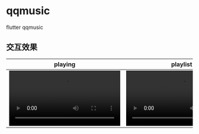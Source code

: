 # qqmusic
flutter qqmusic

## 交互效果
| playing | playlist | lyric |
|------|-----|----|
|![playing](https://github.com/mingtianfu/qqmusic/tree/master/screnn_record/lyric.webm)| ![playlist](https://github.com/mingtianfu/qqmusic/tree/master/screen_record/lyric.webm) | ![lyric](https://github.com/mingtianfu/qqmusic/tree/master/screen_record/lyric.webm) |
